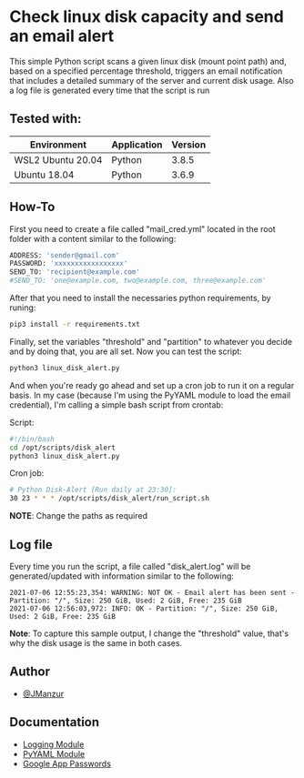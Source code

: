 
# Check linux disk capacity and send an email alert

This simple Python script scans a given linux disk (mount point path) and, based on a specified percentage threshold, triggers an email notification that includes a detailed summary of the server and current disk usage. Also a log file is generated every time that the script is run

## Tested with: 

| Environment | Application | Version  |
| ----------------- |-----------|---------|
| WSL2 Ubuntu 20.04 | Python | 3.8.5 |
| Ubuntu 18.04 | Python | 3.6.9 |

## How-To

First you need to create a file called "mail_cred.yml" located in the root folder with a content similar to the following:

```bash
ADDRESS: 'sender@gmail.com'
PASSWORD: 'xxxxxxxxxxxxxxxxx'
SEND_TO: 'recipient@example.com'
#SEND_TO: 'one@example.com, two@example.com, three@example.com'
```
After that you need to install the necessaries python requirements, by runing:

```bash
pip3 install -r requirements.txt
```
Finally, set the variables "threshold" and "partition" to whatever you decide and by doing that, you are all set. Now you can test the script:

```bash
python3 linux_disk_alert.py
```
And when you're ready go ahead and set up a cron job to run it on a regular basis. In my case (because I'm using the PyYAML module to load the email credential), I'm calling a simple bash script from crontab:

Script:
```bash
#!/bin/bash
cd /opt/scripts/disk_alert
python3 linux_disk_alert.py
```

Cron job:
```bash
# Python Disk-Alert [Run daily at 23:30]:
30 23 * * * /opt/scripts/disk_alert/run_script.sh
```

**NOTE**: Change the paths as required

## Log file

Every time you run the script, a file called "disk_alert.log" will be generated/updated with information similar to the following:

```log
2021-07-06 12:55:23,354: WARNING: NOT OK - Email alert has been sent - Partition: "/", Size: 250 GiB, Used: 2 GiB, Free: 235 GiB
2021-07-06 12:56:03,972: INFO: OK - Partition: "/", Size: 250 GiB, Used: 2 GiB, Free: 235 GiB
```

**Note**: To capture this sample output, I change the "threshold" value, that's why the disk usage is the same in both cases.

## Author

- [@JManzur](https://www.github.com/jmanzur)

## Documentation

- [Logging Module](https://docs.python.org/3/library/logging.html#module-logging)
- [PyYAML Module](https://pyyaml.org/wiki/PyYAMLDocumentation)
- [Google App Passwords](https://support.google.com/accounts/answer/185833?hl=en)